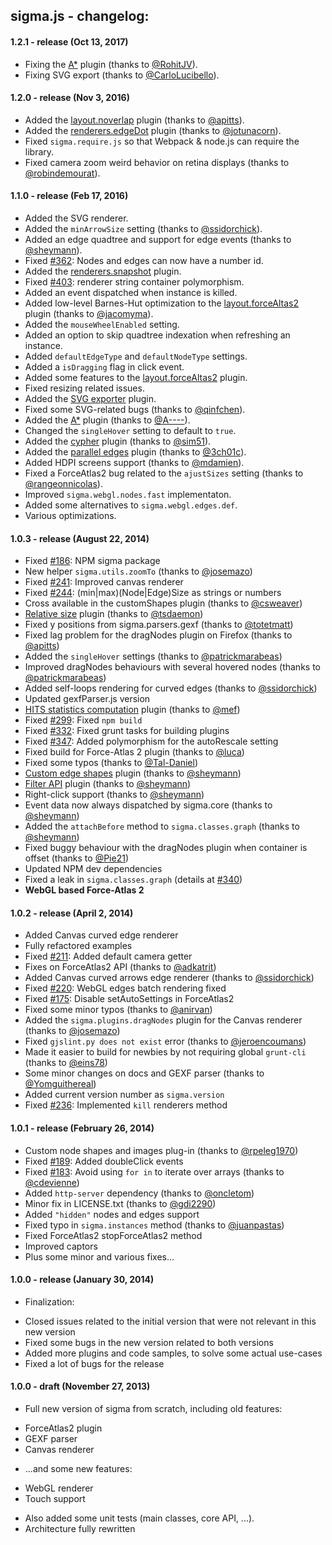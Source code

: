 ## sigma.js - changelog:

#### 1.2.1 - release (Oct 13, 2017)

- Fixing the [A*](https://github.com/jacomyal/sigma.js/tree/master/plugins/sigma.pathfinding.astar) plugin (thanks to [@RohitJV](https://github.com/RohitJV)).
- Fixing SVG export (thanks to [@CarloLucibello](https://github.com/CarloLucibello)).

#### 1.2.0 - release (Nov 3, 2016)

- Added the [layout.noverlap](https://github.com/jacomyal/sigma.js/tree/master/plugins/sigma.layout.noverlap) plugin (thanks to [@apitts](https://github.com/apitts)).
- Added the [renderers.edgeDot](https://github.com/jacomyal/sigma.js/tree/master/plugins/sigma.renderers.edgeDots) plugin (thanks to [@jotunacorn](https://github.com/jotunacorn)).
- Fixed `sigma.require.js` so that Webpack & node.js can require the library.
- Fixed camera zoom weird behavior on retina displays (thanks to [@robindemourat](https://github.com/robindemourat)).

#### 1.1.0 - release (Feb 17, 2016)

- Added the SVG renderer.
- Added the `minArrowSize` setting (thanks to [@ssidorchick](https://github.com/ssidorchick)).
- Added an edge quadtree and support for edge events (thanks to [@sheymann](https://github.com/sheymann)).
- Fixed [#362](https://github.com/jacomyal/sigma.js/issues/362): Nodes and edges can now have a number id.
- Added the [renderers.snapshot](https://github.com/jacomyal/sigma.js/tree/master/plugins/sigma.renderers.snapshot) plugin.
- Fixed [#403](https://github.com/jacomyal/sigma.js/issues/403): renderer string container polymorphism.
- Added an event dispatched when instance is killed.
- Added low-level Barnes-Hut optimization to the [layout.forceAltas2](https://github.com/jacomyal/sigma.js/tree/master/plugins/sigma.layout.forceAtlas2) plugin (thanks to [@jacomyma](https://github.com/jacomyma)).
- Added the `mouseWheelEnabled` setting.
- Added an option to skip quadtree indexation when refreshing an instance.
- Added `defaultEdgeType` and `defaultNodeType` settings.
- Added a `isDragging` flag in click event.
- Added some features to the [layout.forceAltas2](https://github.com/jacomyal/sigma.js/tree/master/plugins/sigma.layout.forceAtlas2) plugin.
- Fixed resizing related issues.
- Added the [SVG exporter](https://github.com/jacomyal/sigma.js/tree/master/plugins/sigma.exporters.svg) plugin.
- Fixed some SVG-related bugs (thanks to [@qinfchen](https://github.com/qinfchen)).
- Added the [A*](https://github.com/jacomyal/sigma.js/tree/master/plugins/sigma.pathfinding.astar) plugin (thanks to [@A----](https://github.com/A----)).
- Changed the `singleHover` setting to default to `true`.
- Added the [cypher](https://github.com/jacomyal/sigma.js/tree/master/plugins/sigma.parsers.cypher) plugin (thanks to [@sim51](https://github.com/sim51)).
- Added the [parallel edges](https://github.com/jacomyal/sigma.js/tree/master/plugins/sigma.renderers.parallelEdges) plugin (thanks to [@3ch01c](https://github.com/3ch01c)).
- Added HDPI screens support (thanks to [@mdamien](https://github.com/mdamien)).
- Fixed a ForceAtlas2 bug related to the `ajustSizes` setting (thanks to [@rangeonnicolas](https://github.com/rangeonnicolas)).
- Improved `sigma.webgl.nodes.fast` implementaton.
- Added some alternatives to `sigma.webgl.edges.def`.
- Various optimizations.

#### 1.0.3 - release (August 22, 2014)

- Fixed [#186](https://github.com/jacomyal/sigma.js/issues/186): NPM sigma package
- New helper `sigma.utils.zoomTo` (thanks to [@josemazo](https://github.com/josemazo))
- Fixed [#241](https://github.com/jacomyal/sigma.js/issues/241): Improved canvas renderer
- Fixed [#244](https://github.com/jacomyal/sigma.js/issues/244): (min|max)(Node|Edge)Size as strings or numbers
- Cross available in the customShapes plugin (thanks to [@csweaver](https://github.com/csweaver))
- [Relative size](https://github.com/jacomyal/sigma.js/tree/master/plugins/sigma.plugins.relativeSize) plugin (thanks to [@tsdaemon](https://github.com/tsdaemon))
- Fixed y positions from sigma.parsers.gexf (thanks to [@totetmatt](https://github.com/totetmatt))
- Fixed lag problem for the dragNodes plugin on Firefox (thanks to [@apitts](https://github.com/apitts))
- Added the `singleHover` settings (thanks to [@patrickmarabeas](https://github.com/patrickmarabeas))
- Improved dragNodes behaviours with several hovered nodes (thanks to [@patrickmarabeas](https://github.com/patrickmarabeas))
- Added self-loops rendering for curved edges (thanks to [@ssidorchick](https://github.com/ssidorchick))
- Updated gexfParser.js version
- [HITS statistics computation](https://github.com/jacomyal/sigma.js/tree/master/plugins/sigma.statistics.HITS) plugin (thanks to [@mef](https://github.com/mef))
- Fixed [#299](https://github.com/jacomyal/sigma.js/issues/299): Fixed `npm build`
- Fixed [#332](https://github.com/jacomyal/sigma.js/issues/332): Fixed grunt tasks for building plugins
- Fixed [#347](https://github.com/jacomyal/sigma.js/issues/347): Added polymorphism for the autoRescale setting
- Fixed build for Force-Atlas 2 plugin (thanks to [@luca](https://github.com/luca))
- Fixed some typos (thanks to [@Tal-Daniel](https://github.com/Tal-Daniel))
- [Custom edge shapes](https://github.com/jacomyal/sigma.js/tree/master/plugins/sigma.renderers.customEdgeShapes) plugin (thanks to [@sheymann](https://github.com/sheymann))
- [Filter API](https://github.com/jacomyal/sigma.js/tree/master/plugins/sigma.plugins.filter) plugin (thanks to [@sheymann](https://github.com/sheymann))
- Right-click support (thanks to [@sheymann](https://github.com/sheymann))
- Event data now always dispatched by sigma.core (thanks to [@sheymann](https://github.com/sheymann))
- Added the `attachBefore` method to `sigma.classes.graph` (thanks to [@sheymann](https://github.com/sheymann))
- Fixed buggy behaviour with the dragNodes plugin when container is offset (thanks to [@Pie21](https://github.com/Pie21))
- Updated NPM dev dependencies
- Fixed a leak in `sigma.classes.graph` (details at [#340](https://github.com/jacomyal/sigma.js/issues/340))
- **WebGL based Force-Atlas 2**

#### 1.0.2 - release (April 2, 2014)

- Added Canvas curved edge renderer
- Fully refactored examples
- Fixed [#211](https://github.com/jacomyal/sigma.js/issues/211): Added default camera getter
- Fixes on ForceAtlas2 API (thanks to [@adkatrit](https://github.com/adkatrit))
- Added Canvas curved arrows edge renderer (thanks to [@ssidorchick](https://github.com/ssidorchick))
- Fixed [#220](https://github.com/jacomyal/sigma.js/issues/220): WebGL edges batch rendering fixed
- Fixed [#175](https://github.com/jacomyal/sigma.js/issues/175): Disable setAutoSettings in ForceAtlas2
- Fixed some minor typos (thanks to [@anirvan](https://github.com/anirvan))
- Added the `sigma.plugins.dragNodes` plugin for the Canvas renderer (thanks to [@josemazo](https://github.com/josemazo))
- Fixed `gjslint.py does not exist` error (thanks to [@jeroencoumans](https://github.com/jeroencoumans))
- Made it easier to build for newbies by not requiring global `grunt-cli` (thanks to [@eins78](https://github.com/eins78))
- Some minor changes on docs and GEXF parser (thanks to [@Yomguithereal](https://github.com/Yomguithereal))
- Added current version number as `sigma.version`
- Fixed [#236](https://github.com/jacomyal/sigma.js/issues/236): Implemented `kill` renderers method

#### 1.0.1 - release (February 26, 2014)

- Custom node shapes and images plug-in (thanks to [@rpeleg1970](https://github.com/rpeleg1970))
- Fixed [#189](https://github.com/jacomyal/sigma.js/issues/189): Added doubleClick events
- Fixed [#183](https://github.com/jacomyal/sigma.js/issues/183): Avoid using `for in` to iterate over arrays (thanks to [@cdevienne](https://github.com/cdevienne))
- Added `http-server` dependency (thanks to [@oncletom](https://github.com/oncletom))
- Minor fix in LICENSE.txt (thanks to [@gdi2290](https://github.com/gdi2290))
- Added `"hidden"` nodes and edges support
- Fixed typo in `sigma.instances` method (thanks to [@juanpastas](https://github.com/juanpastas))
- Fixed ForceAtlas2 stopForceAtlas2 method
- Improved captors
- Plus some minor and various fixes...

#### 1.0.0 - release (January 30, 2014)

- Finalization:
 * Closed issues related to the initial version that were not relevant in this new version
 * Fixed some bugs in the new version related to both versions
 * Added more plugins and code samples, to solve some actual use-cases
 * Fixed a lot of bugs for the release

#### 1.0.0 - draft (November 27, 2013)

- Full new version of sigma from scratch, including old features:
 * ForceAtlas2 plugin
 * GEXF parser
 * Canvas renderer
- ...and some new features:
 * WebGL renderer
 * Touch support
- Also added some unit tests (main classes, core API, ...).
- Architecture fully rewritten
